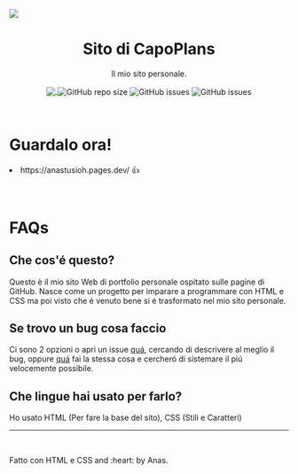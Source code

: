 <img src="https://i.imgur.com/swrEy90.png" align="center">
<h1 align="center" style="font-weight: bolder;">Sito di CapoPlans</h2>
<p align="center">Il mio sito personale.</p>

<p align="center">
  <a href="https://dsc.gg/anasgang" target="_blank">
    <img src="https://img.shields.io/discord/966319935146057811?label=Discord&logo=Discord" align="center"  />
  </a>
  <img alt="GitHub repo size" src="https://img.shields.io/github/repo-size/anastusio/anastusioh" align="center">
  <img alt="GitHub issues" src="https://img.shields.io/github/issues-raw/anastusio/anastusioh" align="center">
  <img alt="GitHub issues" src="https://img.shields.io/badge/Status-stable-green" align="center">


</p>
<br>

<h1>Guardalo ora!</h1>
<li>https://anastusioh.pages.dev/ 👍 </li>

<br>
<br>



<h1>FAQs</h1>

<h2>Che cos'é questo?</h2>
<p>Questo è il mio sito Web di portfolio personale ospitato sulle pagine di GitHub. Nasce come un progetto per imparare a programmare con HTML e CSS ma poi visto che é venuto bene si é trasformato nel mio sito personale.</p>

<h2>Se trovo un bug cosa faccio</h2>
<p>Ci sono 2 opzioni o apri un issue <a href="https://github.com/Anastusio/Anastusioh/issues">quá</a>, cercando di descrivere al meglio il bug, oppure <a href="https://anastusioh.pages.dev/contattami">quá</a> fai la stessa cosa e cercheró di sistemare il piú velocemente possibile.</p>

<h2>Che lingue hai usato per farlo?</h2>
<p>Ho usato HTML (Per fare la base del sito), CSS (Stili e Caratteri)</p>

---

<br>

<p>Fatto con HTML e CSS and :heart: by Anas. </p>

